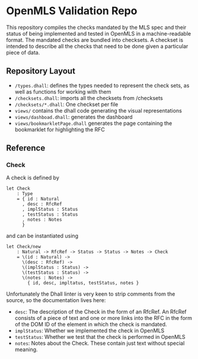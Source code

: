 # OpenMLS Validation Repo

This repository compiles the checks mandated by the MLS spec and their status of being implemented and tested in OpenMLS in a machine-readable format. The mandated checks are bundled into checksets. A checkset is intended to describe all the checks that need to be done given a particular piece of data.

## Repository Layout

- `/types.dhall`: defines the types needed to represent the check sets, as well as functions for working with them
- `/checksets.dhall`: imports all the checksets from /checksets
- `/checksets/*.dhall`: One checkset per file
- `views/` contains the dhall code generating the visual representations
- `views/dashboad.dhall`: generates the dashboard
- `views/bookmarkletPage.dhall` generates the page containing the bookmarklet for highlighting the RFC

## Reference

### Check

A check is defined by

```dhall
let Check
    : Type
    = { id : Natural
      , desc : RfcRef
      , implStatus : Status
      , testStatus : Status
      , notes : Notes
      }
```

and can be instantiated using

```dhall
let Check/new
    : Natural -> RfcRef -> Status -> Status -> Notes -> Check
    = \(id : Natural) ->
      \(desc : RfcRef) ->
      \(implStatus : Status) ->
      \(testStatus : Status) ->
      \(notes : Notes) ->
        { id, desc, impltatus, testStatus, notes }
```

Unfortunately the Dhall linter is very keen to strip comments from the source, so the documentation lives here:

- `desc`: The description of the Check in the form of an RfcRef. An RfcRef consists of a piece of text and one or more links into the RFC in the form of the DOM ID of the element in which the check is mandated.
- `implStatus`: Whether we implemented the check in OpenMLS
- `testStatus`: Whether we test that the check is performed in OpenMLS
- `notes`: Notes about the Check. These contain just text without special meaning.
